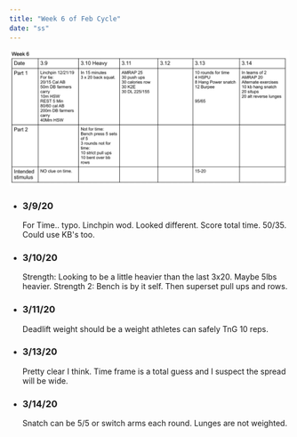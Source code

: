 ```yaml
---
title: "Week 6 of Feb Cycle"
date: "ss"
---
```

![workouts](./week6.jpg)
*  ### 3/9/20
    For Time.. typo.  Linchpin wod.  Looked different. Score total time. 50/35.  Could use KB's too. 
* ### 3/10/20
    Strength: Looking to be a little heavier than the last 3x20.  Maybe 5lbs heavier. 
    Strength 2: Bench is by it self.  Then superset pull ups and rows. 
* ### 3/11/20
    Deadlift weight should be a weight athletes can safely TnG 10 reps.
* ### 3/13/20 
    Pretty clear I think.  Time frame is a total guess and I suspect the spread will be wide.   
* ### 3/14/20
    Snatch can be 5/5 or switch arms each round. Lunges are not weighted. 
